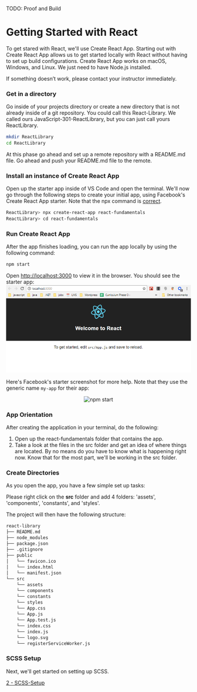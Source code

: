 TODO: Proof and Build
# Getting Started with React

To get stared with React, we'll use Create React App. Starting out with Create React App allows us to get started locally with React without having to set up build configurations. Create React App works on macOS, Windows, and Linux. We just need to have Node.js installed.

If something doesn’t work, please contact your instructor immediately.

### Get in a directory

Go inside of your projects directory or create a new directory that is not already inside of a git repository. You could call this React-Library. We called ours JavaScript-301-ReactLibrary, but you can just call yours ReactLibrary.

```sh
mkdir ReactLibrary
cd ReactLibrary
```

At this phase go ahead and set up a remote repository with a README.md file. Go ahead and push your README.md file to the remote.


### Install an instance of Create React App

Open up the starter app inside of VS Code and open the terminal. We'll now go through the following steps to create your initial app, using Facebook's Create React App starter. Note that the npx command is [correct](https://medium.com/@maybekatz/introducing-npx-an-npm-package-runner-55f7d4bd282b). 

```sh
ReactLibrary> npx create-react-app react-fundamentals
ReactLibrary> cd react-fundamentals
```

### Run Create React App

After the app finishes loading, you can run the app locally by using the following command:

```sh
npm start
```

Open [http://localhost:3000](http://localhost:3000) to view it in the browser. You should see the starter app:
![Initial Run](../assets/1-cra-initial.PNG)


Here's Facebook's starter screenshot for more help. Note that they use the generic name `my-app` for their app:
<p align='center'>
<img src='https://cdn.rawgit.com/facebookincubator/create-react-app/27b42ac/screencast.svg' width='600' alt='npm start'>
</p>


### App Orientation
After creating the application in your terminal, do the following: 
1. Open up the react-fundamentals folder that contains the app.
2. Take a look at the files in the src folder and get an idea of where things are located. By no means do you have to know what is happening right now. Know that for the most part, we'll be working in the src folder. <br />

### Create Directories
As you open the app, you have a few simple set up tasks:

Please right click on the <b>src</b> folder and add 4 folders: 'assets', 'components', 'constants', and 'styles'. 

The project will then have the following structure:

```
react-library
├── README.md
├── node_modules
├── package.json
├── .gitignore
├── public
│   └── favicon.ico
│   └── index.html
│   └── manifest.json
└── src
    └── assets
    └── components
    └── constants
    └── styles
    └── App.css
    └── App.js
    └── App.test.js
    └── index.css
    └── index.js
    └── logo.svg
    └── registerServiceWorker.js
```


### SCSS Setup
Next, we'll get started on setting up SCSS. 

[2 - SCSS-Setup](2-Sass-Setup.md)








